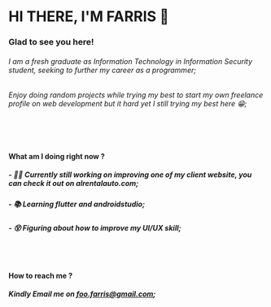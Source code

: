 # HI THERE, I'M FARRIS :wave:
### Glad to see you here!

###### I am a fresh graduate as Information Technology in Information Security student, seeking to further my career as a programmer;
###### Enjoy doing random projects while trying my best to start my own freelance profile on web development but it hard yet I still trying my best here :grin:;
<br></br>		
#### What am I doing right now ?
##### - :man_technologist: Currently still working on improving one of my client website, you can check it out on alrentalauto.com;
##### - :books: Learning flutter and androidstudio;
##### - :dizzy_face: Figuring about how to improve my UI/UX skill;
<br></br>
#### How to reach me ?
##### Kindly Email me on foo.farris@gmail.com;
